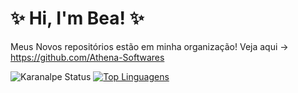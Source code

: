 # ✨ Hi, I'm Bea! ✨
Meus Novos repositórios estão em minha organização! Veja aqui -> https://github.com/Athena-Softwares


![Karanalpe Status](https://github-readme-stats.vercel.app/api?username=Bxzatto&show_icons=true)
[![Top Linguagens](https://github-readme-stats.vercel.app/api/top-langs/?username=Bxzatto&layout=compact&theme=radical)](https://github.com/anuraghazra/github-readme-stats)
<!--
**Bxzatto/Bxzatto** is a ✨ _special_ ✨ repository because its `README.md` (this file) appears on your GitHub profile.

Here are some ideas to get you started:

- 🔭 I’m currently working on ...
- 🌱 I’m currently learning ...
- 👯 I’m looking to collaborate on ...
- 🤔 I’m looking for help with ...
- 💬 Ask me about ...
- 📫 How to reach me: ...
- 😄 Pronouns: ...
- ⚡ Fun fact: ...
-->
